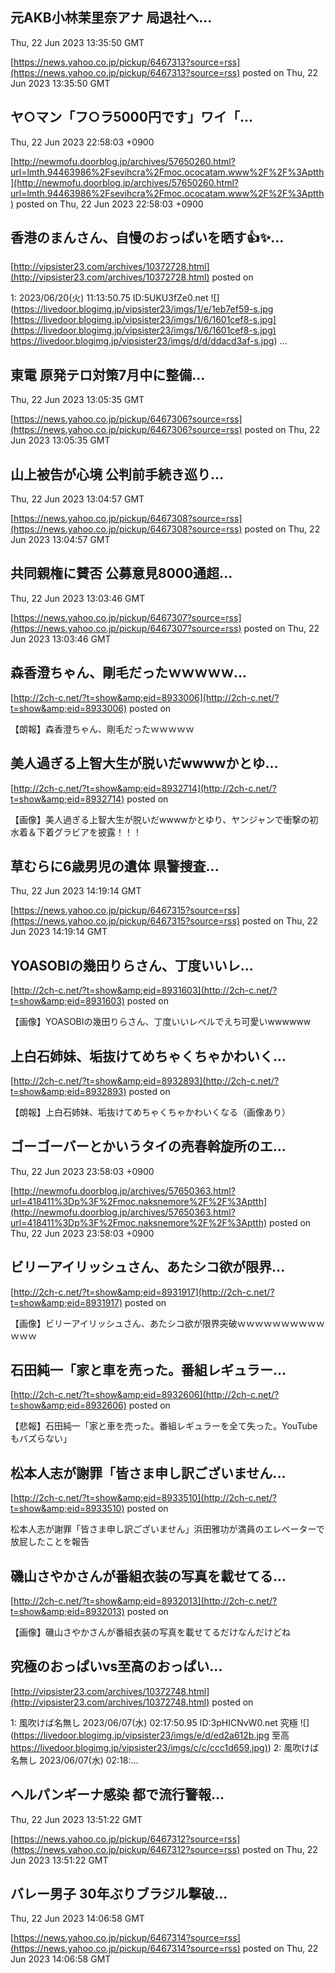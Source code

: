 

## 元AKB小林茉里奈アナ 局退社へ...
  Thu, 22 Jun 2023 13:35:50 GMT

[https://news.yahoo.co.jp/pickup/6467313?source=rss](https://news.yahoo.co.jp/pickup/6467313?source=rss)
posted on Thu, 22 Jun 2023 13:35:50 GMT

<!--more-->



##  ヤ○マン「フ○ラ5000円です」ワイ「...
  Thu, 22 Jun 2023 22:58:03 +0900

[http://newmofu.doorblog.jp/archives/57650260.html?url=lmth.94463986%2Fsevihcra%2Fmoc.ococatam.www%2F%2F%3Aptth](http://newmofu.doorblog.jp/archives/57650260.html?url=lmth.94463986%2Fsevihcra%2Fmoc.ococatam.www%2F%2F%3Aptth)
posted on Thu, 22 Jun 2023 22:58:03 +0900

<!--more-->



## 香港のまんさん、自慢のおっぱいを晒す👍✨...
  

[http://vipsister23.com/archives/10372728.html](http://vipsister23.com/archives/10372728.html)
posted on 

<!--more-->

1: 2023/06/20(火) 11:13:50.75 ID:5UKU3fZe0.net ![](https://livedoor.blogimg.jp/vipsister23/imgs/1/e/1eb7ef59-s.jpg [https://livedoor.blogimg.jp/vipsister23/imgs/1/6/1601cef8-s.jpg](https://livedoor.blogimg.jp/vipsister23/imgs/1/6/1601cef8-s.jpg) https://livedoor.blogimg.jp/vipsister23/imgs/d/d/ddacd3af-s.jpg) ...

## 東電 原発テロ対策7月中に整備...
  Thu, 22 Jun 2023 13:05:35 GMT

[https://news.yahoo.co.jp/pickup/6467306?source=rss](https://news.yahoo.co.jp/pickup/6467306?source=rss)
posted on Thu, 22 Jun 2023 13:05:35 GMT

<!--more-->



## 山上被告が心境 公判前手続き巡り...
  Thu, 22 Jun 2023 13:04:57 GMT

[https://news.yahoo.co.jp/pickup/6467308?source=rss](https://news.yahoo.co.jp/pickup/6467308?source=rss)
posted on Thu, 22 Jun 2023 13:04:57 GMT

<!--more-->



## 共同親権に賛否 公募意見8000通超...
  Thu, 22 Jun 2023 13:03:46 GMT

[https://news.yahoo.co.jp/pickup/6467307?source=rss](https://news.yahoo.co.jp/pickup/6467307?source=rss)
posted on Thu, 22 Jun 2023 13:03:46 GMT

<!--more-->



## 森香澄ちゃん、剛毛だったｗｗｗｗｗ...
  

[http://2ch-c.net/?t=show&amp;eid=8933006](http://2ch-c.net/?t=show&amp;eid=8933006)
posted on 

<!--more-->

【朗報】森香澄ちゃん、剛毛だったｗｗｗｗｗ

## 美人過ぎる上智大生が脱いだwwwwかとゆ...
  

[http://2ch-c.net/?t=show&amp;eid=8932714](http://2ch-c.net/?t=show&amp;eid=8932714)
posted on 

<!--more-->

【画像】美人過ぎる上智大生が脱いだwwwwかとゆり、ヤンジャンで衝撃の初水着＆下着グラビアを披露！！！

## 草むらに6歳男児の遺体 県警捜査...
  Thu, 22 Jun 2023 14:19:14 GMT

[https://news.yahoo.co.jp/pickup/6467315?source=rss](https://news.yahoo.co.jp/pickup/6467315?source=rss)
posted on Thu, 22 Jun 2023 14:19:14 GMT

<!--more-->



## YOASOBIの幾田りらさん、丁度いいレ...
  

[http://2ch-c.net/?t=show&amp;eid=8931603](http://2ch-c.net/?t=show&amp;eid=8931603)
posted on 

<!--more-->

【画像】YOASOBIの幾田りらさん、丁度いいレベルでえち可愛いwwwwww

## 上白石姉妹、垢抜けてめちゃくちゃかわいく...
  

[http://2ch-c.net/?t=show&amp;eid=8932893](http://2ch-c.net/?t=show&amp;eid=8932893)
posted on 

<!--more-->

【朗報】上白石姉妹、垢抜けてめちゃくちゃかわいくなる（画像あり）

## ゴーゴーバーとかいうタイの売春斡旋所のエ...
  Thu, 22 Jun 2023 23:58:03 +0900

[http://newmofu.doorblog.jp/archives/57650363.html?url=418411%3Dp%3F%2Fmoc.naksnemore%2F%2F%3Aptth](http://newmofu.doorblog.jp/archives/57650363.html?url=418411%3Dp%3F%2Fmoc.naksnemore%2F%2F%3Aptth)
posted on Thu, 22 Jun 2023 23:58:03 +0900

<!--more-->



## ビリーアイリッシュさん、あたシコ欲が限界...
  

[http://2ch-c.net/?t=show&amp;eid=8931917](http://2ch-c.net/?t=show&amp;eid=8931917)
posted on 

<!--more-->

【画像】ビリーアイリッシュさん、あたシコ欲が限界突破ｗｗｗｗｗｗｗｗｗｗｗｗｗ

## 石田純一「家と車を売った。番組レギュラー...
  

[http://2ch-c.net/?t=show&amp;eid=8932606](http://2ch-c.net/?t=show&amp;eid=8932606)
posted on 

<!--more-->

【悲報】石田純一「家と車を売った。番組レギュラーを全て失った。YouTubeもバズらない」

## 松本人志が謝罪「皆さま申し訳ございません...
  

[http://2ch-c.net/?t=show&amp;eid=8933510](http://2ch-c.net/?t=show&amp;eid=8933510)
posted on 

<!--more-->

松本人志が謝罪「皆さま申し訳ございません」浜田雅功が満員のエレベーターで放屁したことを報告

## 磯山さやかさんが番組衣装の写真を載せてる...
  

[http://2ch-c.net/?t=show&amp;eid=8932013](http://2ch-c.net/?t=show&amp;eid=8932013)
posted on 

<!--more-->

【画像】磯山さやかさんが番組衣装の写真を載せてるだけなんだけどね

## 究極のおっぱいvs至高のおっぱい...
  

[http://vipsister23.com/archives/10372748.html](http://vipsister23.com/archives/10372748.html)
posted on 

<!--more-->

1: 風吹けば名無し 2023/06/07(水) 02:17:50.95 ID:3pHICNvW0.net 究極 ![](https://livedoor.blogimg.jp/vipsister23/imgs/e/d/ed2a612b.jpg 至高 [https://livedoor.blogimg.jp/vipsister23/imgs/c/c/ccc1d659.jpg)](https://livedoor.blogimg.jp/vipsister23/imgs/c/c/ccc1d659.jpg)) 2: 風吹けば名無し 2023/06/07(水) 02:18:...

## ヘルパンギーナ感染 都で流行警報...
  Thu, 22 Jun 2023 13:51:22 GMT

[https://news.yahoo.co.jp/pickup/6467312?source=rss](https://news.yahoo.co.jp/pickup/6467312?source=rss)
posted on Thu, 22 Jun 2023 13:51:22 GMT

<!--more-->



## バレー男子 30年ぶりブラジル撃破...
  Thu, 22 Jun 2023 14:06:58 GMT

[https://news.yahoo.co.jp/pickup/6467314?source=rss](https://news.yahoo.co.jp/pickup/6467314?source=rss)
posted on Thu, 22 Jun 2023 14:06:58 GMT

<!--more-->


